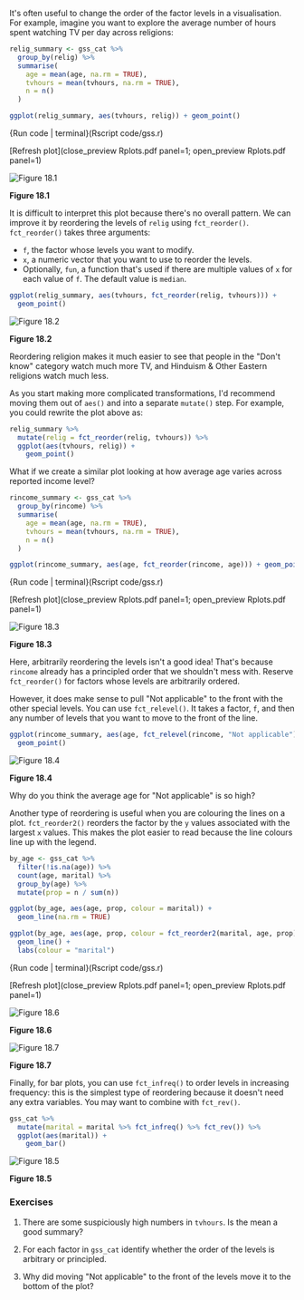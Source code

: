 
It's often useful to change the order of the factor levels in a visualisation. For example, imagine you want to explore the average number of hours spent watching TV per day across religions:


```r
relig_summary <- gss_cat %>%
  group_by(relig) %>%
  summarise(
    age = mean(age, na.rm = TRUE),
    tvhours = mean(tvhours, na.rm = TRUE),
    n = n()
  )

ggplot(relig_summary, aes(tvhours, relig)) + geom_point()
```
{Run code | terminal}(Rscript code/gss.r)
 
 [Refresh plot](close_preview Rplots.pdf panel=1; open_preview Rplots.pdf panel=1)




![Figure 18.1](factors_files/figure-latex/unnamed-chunk-16-1.jpg)

**Figure 18.1**

It is difficult to interpret this plot because there's no overall pattern. We can improve it by reordering the levels of `relig` using `fct_reorder()`. `fct_reorder()` takes three arguments:

* `f`, the factor whose levels you want to modify.
* `x`, a numeric vector that you want to use to reorder the levels.
* Optionally, `fun`, a function that's used if there are multiple values of
  `x` for each value of `f`. The default value is `median`.


```r
ggplot(relig_summary, aes(tvhours, fct_reorder(relig, tvhours))) +
  geom_point()
```



![Figure 18.2](factors_files/figure-latex/unnamed-chunk-17-1.jpg)

**Figure 18.2**

Reordering religion makes it much easier to see that people in the "Don't know" category watch much more TV, and Hinduism & Other Eastern religions watch much less.

As you start making more complicated transformations, I'd recommend moving them out of `aes()` and into a separate `mutate()` step. For example, you could rewrite the plot above as:


```r
relig_summary %>%
  mutate(relig = fct_reorder(relig, tvhours)) %>%
  ggplot(aes(tvhours, relig)) +
    geom_point()
```
What if we create a similar plot looking at how average age varies across reported income level?


```r
rincome_summary <- gss_cat %>%
  group_by(rincome) %>%
  summarise(
    age = mean(age, na.rm = TRUE),
    tvhours = mean(tvhours, na.rm = TRUE),
    n = n()
  )

ggplot(rincome_summary, aes(age, fct_reorder(rincome, age))) + geom_point()
```
{Run code | terminal}(Rscript code/gss.r)
 
 [Refresh plot](close_preview Rplots.pdf panel=1; open_preview Rplots.pdf panel=1)




![Figure 18.3](factors_files/figure-latex/unnamed-chunk-19-1.jpg)

**Figure 18.3**

Here, arbitrarily reordering the levels isn't a good idea! That's because `rincome` already has a principled order that we shouldn't mess with. Reserve `fct_reorder()` for factors whose levels are arbitrarily ordered.

However, it does make sense to pull "Not applicable" to the front with the other special levels. You can use `fct_relevel()`. It takes a factor, `f`, and then any number of levels that you want to move to the front of the line.


```r
ggplot(rincome_summary, aes(age, fct_relevel(rincome, "Not applicable"))) +
  geom_point()
```



![Figure 18.4](factors_files/figure-latex/unnamed-chunk-20-1.jpg)

**Figure 18.4**

Why do you think the average age for "Not applicable" is so high?

Another type of reordering is useful when you are colouring the lines on a plot. `fct_reorder2()` reorders the factor by the `y` values associated with the largest `x` values. This makes the plot easier to read because the line colours line up with the legend.


```r
by_age <- gss_cat %>%
  filter(!is.na(age)) %>%
  count(age, marital) %>%
  group_by(age) %>%
  mutate(prop = n / sum(n))

ggplot(by_age, aes(age, prop, colour = marital)) +
  geom_line(na.rm = TRUE)

ggplot(by_age, aes(age, prop, colour = fct_reorder2(marital, age, prop))) +
  geom_line() +
  labs(colour = "marital")
```
{Run code | terminal}(Rscript code/gss.r)
 
 [Refresh plot](close_preview Rplots.pdf panel=1; open_preview Rplots.pdf panel=1)



![Figure 18.6](factors_files/figure-latex/unnamed-chunk-21-1.jpg)

**Figure 18.6**

 ![Figure 18.7](factors_files/figure-latex/unnamed-chunk-21-2.jpg)

**Figure 18.7**

 

Finally, for bar plots, you can use `fct_infreq()` to order levels in increasing frequency: this is the simplest type of reordering because it doesn't need any extra variables. You may want to combine with `fct_rev()`.


```r
gss_cat %>%
  mutate(marital = marital %>% fct_infreq() %>% fct_rev()) %>%
  ggplot(aes(marital)) +
    geom_bar()
```



![Figure 18.5](factors_files/figure-latex/unnamed-chunk-22-1.jpg)

**Figure 18.5**

### Exercises

1.  There are some suspiciously high numbers in `tvhours`. Is the mean a good
    summary?

1.  For each factor in `gss_cat` identify whether the order of the levels is
    arbitrary or principled.

1.  Why did moving "Not applicable" to the front of the levels move it to the
    bottom of the plot?
